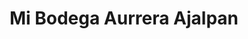 ---
title: "Mi Bodega Aurrera Ajalpan"
url: /ajalpan-puebla/mi-bodega-aurrera-ajalpan/
shop: Supermarkt
---